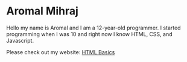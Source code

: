 # Aromal Mihraj
Hello my name is Aromal and I am a 12-year-old programmer. I started programming when I was 10 and right now I know HTML, CSS, and Javascript.

Please check out my website: <a href="https://htmlbasics.netlify.app/" target=_blank>HTML Basics</a>
